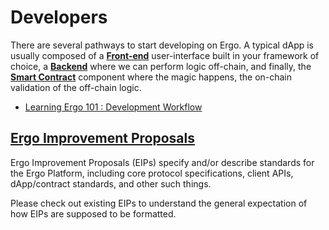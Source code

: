 # Developers

There are several pathways to start developing on Ergo. A typical dApp is usually composed of a [**Front-end**](stack/front-end/) user-interface built in your framework of choice, a [**Backend**](stack/back-end) where we can perform logic off-chain, and finally, the [**Smart Contract**](scs/) component where the magic happens, the on-chain validation of the off-chain logic.

- [Learning Ergo 101 : Development Workflow](https://medium.com/cryptostars/learning-ergo-101-development-workflow-aa17dd63ef6)

## [Ergo Improvement Proposals](https://github.com/ergoplatform/eips)

Ergo Improvement Proposals (EIPs) specify and/or describe standards for the Ergo Platform, including core protocol specifications, client APIs, dApp/contract standards, and other such things.

Please check out existing EIPs to understand the general expectation of how EIPs are supposed to be formatted.

